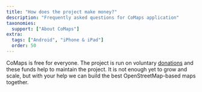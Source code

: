 ```yaml
---
title: "How does the project make money?"
description: "Frequently asked questions for CoMaps application"
taxonomies:
  support: ["About CoMaps"]
extra:
  tags: ["Android", "iPhone & iPad"]
  order: 50
---
```


CoMaps is free for everyone. The project is run on voluntary [donations](https://comaps.app/donate/) and these funds help to maintain the project. It is not enough yet to grow and scale, but with your help we can build the best OpenStreetMap-based maps together.

